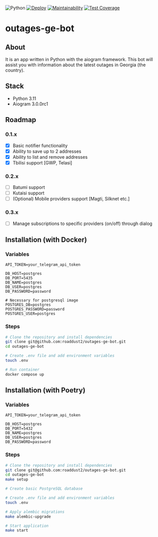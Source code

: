 ![Python](https://img.shields.io/badge/python-v3.11-blue)
[![Deploy](https://github.com/roaddust2/outages-ge-bot/actions/workflows/deploy.yml/badge.svg)](https://github.com/roaddust2/outages-ge-bot/actions/workflows/deploy.yml)
[![Maintainability](https://api.codeclimate.com/v1/badges/12af23439b2959845c8e/maintainability)](https://codeclimate.com/github/roaddust2/outages-ge-bot/maintainability)
[![Test Coverage](https://api.codeclimate.com/v1/badges/12af23439b2959845c8e/test_coverage)](https://codeclimate.com/github/roaddust2/outages-ge-bot/test_coverage)
# outages-ge-bot

## About
It is an app written in Python with the aiogram framework. This bot will assist you with information about the latest outages in Georgia (the country).

## Stack
- Python 3.11
- Aiogram 3.0.0rc1

## Roadmap
### 0.1.x
- [x] Basic notifier functionality
- [x] Ability to save up to 2 addresses
- [x] Ability to list and remove addresses
- [x] Tbilisi support [GWP, Telasi]
### 0.2.x
- [ ] Batumi support
- [ ] Kutaisi support
- [ ] \(Optional) Mobile providers support [Magti, Silknet etc.]
### 0.3.x
- [ ] Manage subscriptions to specific providers (on/off) through dialog

## Installation (with Docker)
### Variables

  ```.env
  API_TOKEN=your_telegram_api_token

  DB_HOST=postgres
  DB_PORT=5435
  DB_NAME=postgres
  DB_USER=postgres
  DB_PASSWORD=password

  # Necessary for postgresql image
  POSTGRES_DB=postgres
  POSTGRES_PASSWORD=password
  POSTGRES_USER=postgres
  ```
### Steps

  ```bash
  # Clone the repository and install dependencies
  git clone git@github.com:roaddust2/outages-ge-bot.git
  cd outages-ge-bot

  # Create .env file and add environment variables
  touch .env

  # Run container
  docker compose up 
  ```

## Installation (with Poetry)
### Variables

  ```.env
  API_TOKEN=your_telegram_api_token

  DB_HOST=postgres
  DB_PORT=5432
  DB_NAME=postgres
  DB_USER=postgres
  DB_PASSWORD=password
  ```
### Steps

  ```bash
  # Clone the repository and install dependencies
  git clone git@github.com:roaddust2/outages-ge-bot.git
  cd outages-ge-bot
  make setup
  
  # Create basic PostgreSQL database
  
  # Create .env file and add environment variables
  touch .env
  
  # Apply alembic migrations
  make alembic-upgrade
  
  # Start application
  make start
  ```
